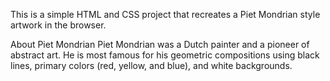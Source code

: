 This is a simple HTML and CSS project that recreates a Piet Mondrian style artwork in the browser.

About Piet Mondrian
Piet Mondrian was a Dutch painter and a pioneer of abstract art. He is most famous for his geometric compositions using black lines, primary colors (red, yellow, and blue), and white backgrounds.
